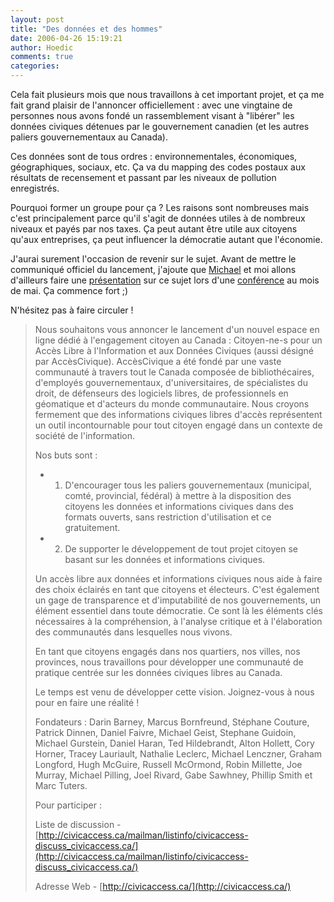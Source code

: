 ```yaml
---
layout: post
title: "Des données et des hommes"
date: 2006-04-26 15:19:21
author: Hoedic
comments: true
categories: 
---
```



Cela fait plusieurs mois que nous travaillons à cet important projet, et ça me fait grand plaisir de l'annoncer officiellement : avec une vingtaine de personnes nous avons fondé un rassemblement visant à "libérer" les données civiques détenues par le gouvernement canadien (et les autres paliers gouvernementaux au Canada).

Ces données sont de tous ordres : environnementales, économiques, géographiques, sociaux, etc. Ça va du mapping des codes postaux aux résultats de recensement et passant par les niveaux de pollution enregistrés.

Pourquoi former un groupe pour ça ? Les raisons sont nombreuses mais c'est principalement parce qu'il s'agit de données utiles à de nombreux niveaux et payés par nos taxes. Ça peut autant être utile aux citoyens qu'aux entreprises, ça peut influencer la démocratie autant que l'économie.

J'aurai surement l'occasion de revenir sur le sujet. Avant de mettre le communiqué officiel du lancement, j'ajoute que [Michael](http://mtl3p.ilesansfil.org/blog/) et moi allons d'ailleurs faire une [présentation](http://www.cllap.qc.ca/2006/modules/smartsection/item.php?itemid=12#b20) sur ce sujet lors d'une [conférence](http://www.cllap.qc.ca/2006/) au mois de mai. Ça commence fort ;)

N'hésitez pas à faire circuler !

<blockquote class="citation">
Nous souhaitons vous annoncer le lancement d'un nouvel espace en ligne dédié à l'engagement citoyen au Canada : Citoyen-ne-s pour un Accès
Libre à l'Information et aux Données Civiques (aussi désigné par AccèsCivique). AccèsCivique a été fondé par une vaste communauté à travers tout le Canada composée de bibliothécaires, d'employés gouvernementaux, d'universitaires, de spécialistes du droit, de défenseurs des logiciels libres, de professionnels en géomatique et d'acteurs du monde communautaire. Nous croyons fermement que des informations civiques libres d'accès représentent un outil incontournable pour tout citoyen engagé dans un contexte de société de l'information.

Nos buts sont :

-  1. D'encourager tous les paliers gouvernementaux (municipal, comté, provincial, fédéral) à mettre à la disposition des citoyens les données et informations civiques dans des formats ouverts, sans restriction d'utilisation et ce gratuitement.
-  2. De supporter le développement de tout projet citoyen se basant sur les données et informations civiques.

Un accès libre aux données et informations civiques nous aide à faire des choix éclairés en tant que citoyens et électeurs. C'est également un gage de transparence et d'imputabilité de nos gouvernements, un élément essentiel dans toute démocratie. Ce sont là les éléments clés nécessaires à la compréhension, à l'analyse critique et à l'élaboration des communautés dans lesquelles nous vivons.

En tant que citoyens engagés dans nos quartiers, nos villes, nos provinces, nous travaillons pour développer une communauté de pratique centrée sur les données civiques libres au Canada.

Le temps est venu de développer cette vision. Joignez-vous à nous pour en faire une réalité !

Fondateurs : Darin Barney, Marcus Bornfreund, Stéphane Couture, Patrick Dinnen, Daniel Faivre, Michael Geist, Stephane Guidoin, Michael Gurstein, Daniel Haran, Ted Hildebrandt, Alton Hollett, Cory Horner, Tracey Lauriault, Nathalie Leclerc, Michael Lenczner, Graham Longford, Hugh McGuire, Russell McOrmond, Robin Millette, Joe Murray, Michael Pilling, Joel Rivard, Gabe Sawhney, Phillip Smith et Marc Tuters.

Pour participer :

Liste de discussion - 
[http://civicaccess.ca/mailman/listinfo/civicaccess-discuss_civicaccess.ca/](http://civicaccess.ca/mailman/listinfo/civicaccess-discuss_civicaccess.ca/)

Adresse Web - [http://civicaccess.ca/](http://civicaccess.ca/)
</blockquote>